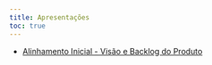 ```yaml
---
title: Apresentações
toc: true
---
```


- [Alinhamento Inicial - Visão e Backlog do Produto](ppt_alinhamento-inicial.qmd)